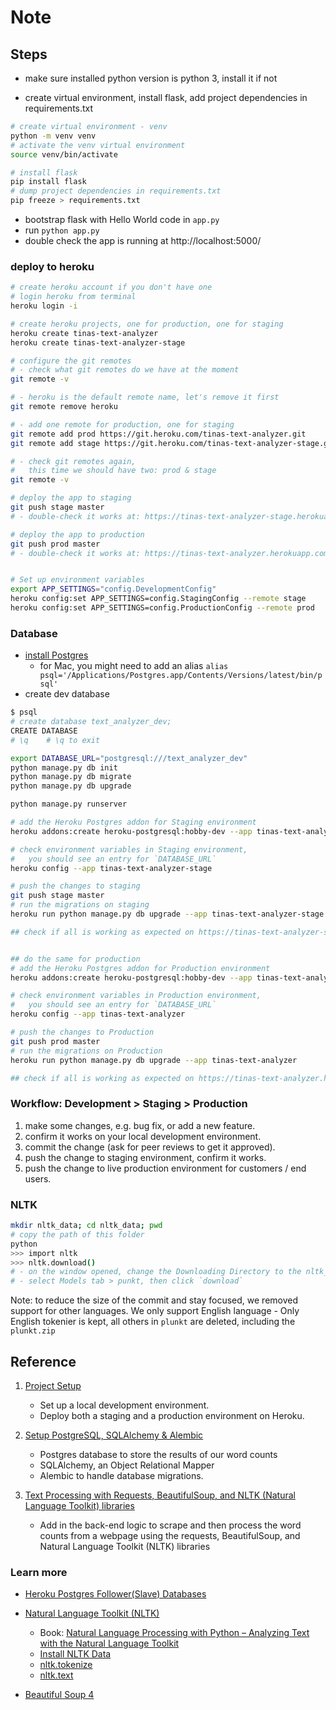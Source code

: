# Note

## Steps

- make sure installed python version is python 3, install it if not

- create virtual environment, install flask, add project dependencies in requirements.txt

```bash
# create virtual environment - venv
python -m venv venv
# activate the venv virtual environment
source venv/bin/activate

# install flask
pip install flask
# dump project dependencies in requirements.txt
pip freeze > requirements.txt
```

- bootstrap flask with Hello World code in `app.py`
- run `python app.py`
- double check the app is running at http://localhost:5000/

### deploy to heroku

```bash
# create heroku account if you don't have one
# login heroku from terminal
heroku login -i

# create heroku projects, one for production, one for staging
heroku create tinas-text-analyzer
heroku create tinas-text-analyzer-stage

# configure the git remotes
# - check what git remotes do we have at the moment
git remote -v

# - heroku is the default remote name, let's remove it first
git remote remove heroku

# - add one remote for production, one for staging
git remote add prod https://git.heroku.com/tinas-text-analyzer.git
git remote add stage https://git.heroku.com/tinas-text-analyzer-stage.git

# - check git remotes again,
#   this time we should have two: prod & stage
git remote -v

# deploy the app to staging
git push stage master
# - double-check it works at: https://tinas-text-analyzer-stage.herokuapp.com/

# deploy the app to production
git push prod master
# - double-check it works at: https://tinas-text-analyzer.herokuapp.com/


# Set up environment variables
export APP_SETTINGS="config.DevelopmentConfig"
heroku config:set APP_SETTINGS=config.StagingConfig --remote stage
heroku config:set APP_SETTINGS=config.ProductionConfig --remote prod
```

### Database

- [install Postgres](https://postgresapp.com/documentation/install.html)
  - for Mac, you might need to add an alias `alias psql='/Applications/Postgres.app/Contents/Versions/latest/bin/psql'`
- create dev database

```bash
$ psql
# create database text_analyzer_dev;
CREATE DATABASE
# \q    # \q to exit

export DATABASE_URL="postgresql:///text_analyzer_dev"
python manage.py db init
python manage.py db migrate
python manage.py db upgrade

python manage.py runserver

# add the Heroku Postgres addon for Staging environment
heroku addons:create heroku-postgresql:hobby-dev --app tinas-text-analyzer-stage

# check environment variables in Staging environment, 
#   you should see an entry for `DATABASE_URL`
heroku config --app tinas-text-analyzer-stage

# push the changes to staging
git push stage master
# run the migrations on staging
heroku run python manage.py db upgrade --app tinas-text-analyzer-stage

## check if all is working as expected on https://tinas-text-analyzer-stage.herokuapp.com/


## do the same for production
# add the Heroku Postgres addon for Production environment
heroku addons:create heroku-postgresql:hobby-dev --app tinas-text-analyzer

# check environment variables in Production environment, 
#   you should see an entry for `DATABASE_URL`
heroku config --app tinas-text-analyzer

# push the changes to Production
git push prod master
# run the migrations on Production
heroku run python manage.py db upgrade --app tinas-text-analyzer

## check if all is working as expected on https://tinas-text-analyzer.herokuapp.com/

```

### Workflow: Development > Staging > Production

1. make some changes, e.g. bug fix, or add a new feature.
2. confirm it works on your local development environment.
3. commit the change (ask for peer reviews to get it approved).
4. push the change to staging environment, confirm it works.
5. push the change to live production environment for customers / end users.

### NLTK

```bash
mkdir nltk_data; cd nltk_data; pwd
# copy the path of this folder
python
>>> import nltk
>>> nltk.download()
# - on the window opened, change the Downloading Directory to the nltk_data copied above
# - select Models tab > punkt, then click `download`

```

Note: to reduce the size of the commit and stay focused, we removed support for other languages. We only support English language - Only English tokenier is kept, all others in `plunkt` are deleted, including the `plunkt.zip`

## Reference

1. [Project Setup](https://realpython.com/flask-by-example-part-1-project-setup/)

    - Set up a local development environment.
    - Deploy both a staging and a production environment on Heroku.

2. [Setup PostgreSQL, SQLAlchemy & Alembic](https://realpython.com/flask-by-example-part-2-postgres-sqlalchemy-and-alembic/)
  
    - Postgres database to store the results of our word counts
    - SQLAlchemy, an Object Relational Mapper
    - Alembic to handle database migrations.
3. [Text Processing with Requests, BeautifulSoup, and NLTK (Natural Language Toolkit) libraries](https://realpython.com/flask-by-example-part-3-text-processing-with-requests-beautifulsoup-nltk/)
    - Add in the back-end logic to scrape and then process the word counts from a webpage using the requests, BeautifulSoup, and Natural Language Toolkit (NLTK) libraries

### Learn more

- [Heroku Postgres Follower(Slave) Databases](https://devcenter.heroku.com/articles/heroku-postgres-follower-databases)
- [Natural Language Toolkit (NLTK)](https://www.nltk.org/index.html)

  - Book: [Natural Language Processing with Python
– Analyzing Text with the Natural Language Toolkit](http://www.nltk.org/book/)
  - [Install NLTK Data](https://www.nltk.org/data.html#command-line-installation)
  - [nltk.tokenize](https://www.nltk.org/api/nltk.tokenize.html)
  - [nltk.text](https://www.nltk.org/_modules/nltk/text.html)
- [Beautiful Soup 4](https://www.crummy.com/software/BeautifulSoup/bs4/doc/)
